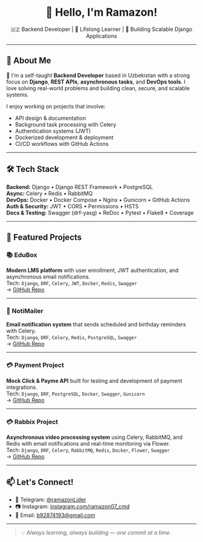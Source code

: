 <h1 align="center">👋 Hello, I'm Ramazon!</h1>
<p align="center">🇺🇿 Backend Developer | 🧠 Lifelong Learner | 🚀 Building Scalable Django Applications</p>

---

## 🚀 About Me

🎯 I'm a self-taught **Backend Developer** based in Uzbekistan with a strong focus on **Django**, **REST APIs**, **asynchronous tasks**, and **DevOps tools**. I love solving real-world problems and building clean, secure, and scalable systems.

I enjoy working on projects that involve:
- API design & documentation
- Background task processing with Celery
- Authentication systems (JWT)
- Dockerized development & deployment
- CI/CD workflows with GitHub Actions

---

## 🛠 Tech Stack

**Backend:** Django • Django REST Framework • PostgreSQL  
**Async:** Celery • Redis • RabbitMQ  
**DevOps:** Docker • Docker Compose • Nginx • Gunicorn • GitHub Actions  
**Auth & Security:** JWT • CORS • Permissions • HSTS  
**Docs & Testing:** Swagger (drf-yasg) • ReDoc • Pytest • Flake8 • Coverage  

---

## 📂 Featured Projects

### 📚 EduBox
**Modern LMS platform** with user enrollment, JWT authentication, and asynchronous email notifications.  
Tech: `Django`, `DRF`, `Celery`, `JWT`, `Docker`, `Redis`, `Swagger`  
→ [GitHub Repo](https://github.com/ramazon07-cmd/edubox)

---

### 📧 NotiMailer
**Email notification system** that sends scheduled and birthday reminders with Celery.  
Tech: `Django`, `DRF`, `Celery`, `Redis`, `PostgreSQL`, `Swagger`  
→ [GitHub Repo](https://github.com/ramazon07-cmd/notimailer)

---

### 💳 Payment Project
**Mock Click & Payme API** built for testing and development of payment integrations.  
Tech: `Django`, `DRF`, `PostgreSQL`, `Docker`, `Swagger`, `Gunicorn`  
→ [GitHub Repo](https://github.com/ramazon07-cmd/payment)

---

### 💳 Rabbix Project
**Asynchronous video processing system** using Celery, RabbitMQ, and Redis with email notifications and real-time monitoring via Flower.  
Tech: `Django`, `DRF`, `Celery`, `RabbitMQ`, `Redis`, `Docker`, `Flower`, `Swagger`  
→ [GitHub Repo](https://github.com/ramazon07-cmd/rabbix)

---

## 📫 Let's Connect!

- 📨 Telegram: [@ramazonLider](https://t.me/ramazonLider)  
- 📷 Instagram: [instagram.com/ramazon07_cmd](https://instagram.com/ramazon07_cmd)  
- 📧 Email: b92874193@gmail.com  

---

> 💡 *Always learning, always building — one commit at a time.*

